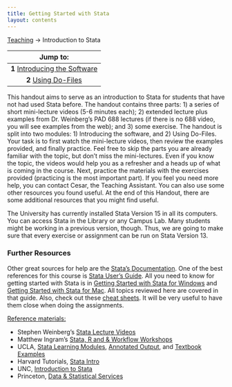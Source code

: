 ```yaml
---
title: Getting Started with Stata
layout: contents
---
```


[Teaching](../../../teaching) &rarr; Introduction to Stata

| Jump to:  |
|:-------------:|
| **1** [Introducing the Software](introducing-the-software.md) |
| **2** [Using Do-Files](using-dofiles.md) |


This handout aims to serve as an introduction to Stata for students that have not had used Stata before. The handout contains three parts: 1) a series of short mini-lecture videos (5-6 minutes each); 2) extended lecture plus examples from Dr. Weinberg’s PAD 688 lectures (if there is no 688 video, you will see examples from the web); and 3) some exercise. The handout is split into two modules: 1) Introducing the software, and 2) Using Do-Files. Your task is to first watch the mini-lecture videos, then review the examples provided, and finally practice. Feel free to skip the parts you are already familiar with the topic, but don’t miss the mini-lectures. Even if you know the topic, the videos would help you as a refresher and a heads up of what is coming in the course. Next, practice the materials with the exercises provided (practicing is the most important part). If you feel you need more help, you can contact Cesar, the Teaching Assistant. You can also use some other resources you found useful. At the end of this Handout, there are some additional resources that you might find useful.

The University has currently installed Stata Version 15 in all its computers. You can access Stata in the Library or any Campus Lab. Many students might be working in a previous version, though. Thus, we are going to make sure that every exercise or assignment can be run on Stata Version 13.

### Further Resources

Other great sources for help are the [Stata’s Documentation](https://www.stata.com/features/documentation/). One of the best references for this course is [Stata User’s Guide](https://www.stata.com/bookstore/users-guide/). All you need to know for getting started with Stata is in [Getting Started with Stata for Windows](https://www.stata.com/bookstore/getting-started-windows/) and [Getting Started with Stata for Mac](https://www.stata.com/bookstore/getting-started-mac/). All topics reviewed here are covered in that guide. Also, check out these [cheat sheets](http://geocenter.github.io/StataTraining/portfolio/01_resource/). It will be very useful to have them close when doing the assignments.

<u>Reference materials:</u>

-	Stephen Weinberg’s [Stata Lecture Videos](https://vimeo.com/user10003546)
-	Matthew Ingram’s [Stata, R and & Workflow Workshops](http://mattingram.net/teaching/#Workshops)
-	UCLA, [Stata Learning Modules](https://stats.idre.ucla.edu/stata/modules/), [Annotated Output](https://stats.idre.ucla.edu/other/annotatedoutput/), and [Textbook Examples](https://stats.idre.ucla.edu/other/examples/)
-	Harvard Tutorials, [Stata Intro](http://tutorials.iq.harvard.edu/Stata/StataIntro/StataIntro.html)
-	UNC, [Introduction to Stata](https://www.cpc.unc.edu/research/tools/data_analysis/statatutorial)
-	Princeton, [Data & Statistical Services](http://www.princeton.edu/~otorres/)
